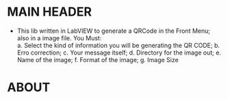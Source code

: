 # MAIN HEADER

 - This lib written in LabVIEW to generate a QRCode in the Front Menu; also in a image file. You Must: <br />
    a. Select the kind of information you will be generating the QR CODE;
    b. Erro correction;
    c. Your message itself;
    d. Directory for the image out;
    e. Name of the image;
    f. Format of the image;
    g. Image Size

# ABOUT 

